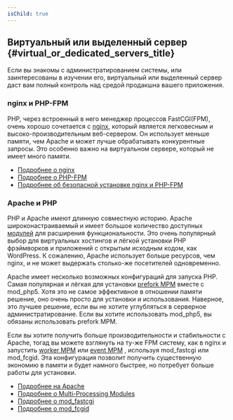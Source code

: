 ```yaml
---
isChild: true
---
```


## Виртуальный или выделенный сервер {#virtual_or_dedicated_servers_title}

Если вы знакомы с администратированием системы, или заинтересованы в изучении его, виртуальный или выделенный сервер даст вам полный контроль над средой продакшна вашего приложения.

### nginx и PHP-FPM

PHP, через встроенный в него менеджер процессов FastCGI(FPM), очень хорошо сочетается с [nginx](http://nginx.org), который является легковесным и высоко-производительным веб-сервером. Он использует меньше памяти, чем Apache и может лучше обрабатывать конкурентные запросы. Это особенно важно на виртуальном сервере, который не имеет много памяти. 

* [Подробнее о nginx](http://nginx.org)
* [Подробнее о PHP-FPM](http://php.net/manual/ru/install.fpm.php)
* [Подробнее об безопасной установке nginx и PHP-FPM](https://nealpoole.com/blog/2011/04/setting-up-php-fastcgi-and-nginx-dont-trust-the-tutorials-check-your-configuration/)

### Apache и PHP

PHP и Apache имеют длинную совместную историю. Apache широконастраиваемый и имеет большое количество доступных [модулей](http://httpd.apache.org/docs/2.4/mod/) для расширения функциональности. Это очень популярный выбор для виртуальных хостингов и лёгкой установки PHP фрэймворков и приложений с открытым исходным кодом, как WordPress. К сожалению, Apache использует больше ресурсов, чем nginx, и не может выдержать столько-же посетителей одновременно.

Apache имеет несколько возможных конфигураций для запуска PHP. Самая популярная и лёгкая для установки [prefork MPM](http://httpd.apache.org/docs/2.4/mod/prefork.html) вместе с mod_php5. Хотя это не самое эффективное в отношении памяти решение, оно очень просто для установки и использования. Наверное, это лучшее решение, если вы не хотите углубляться в серверное администратирование. Если вы хотите использовать mod_php5, вы обязаны использовать prefork MPM.

Если вы хотите получить больше производительности и стабильности с Apache, тогад вы можете взглянуть на ту-же FPM систему, как в nginx и запустить [worker MPM](http://httpd.apache.org/docs/2.4/mod/worker.html) или [event MPM](http://httpd.apache.org/docs/2.4/mod/event.html) , используя mod_fastcgi или mod_fcgid. Эта конфигурация позволит получить существенную экономию в памяти и будет намного быстрее, но потребует больше работы для установки.

* [Подробнее на Apache](http://httpd.apache.org/)
* [Подробнее о Multi-Processing Modules](http://httpd.apache.org/docs/2.4/mod/mpm_common.html)
* [Подробнее о mod_fastcgi](http://www.fastcgi.com/mod_fastcgi/docs/mod_fastcgi.html)
* [Подробнее о mod_fcgid](http://httpd.apache.org/mod_fcgid/)
